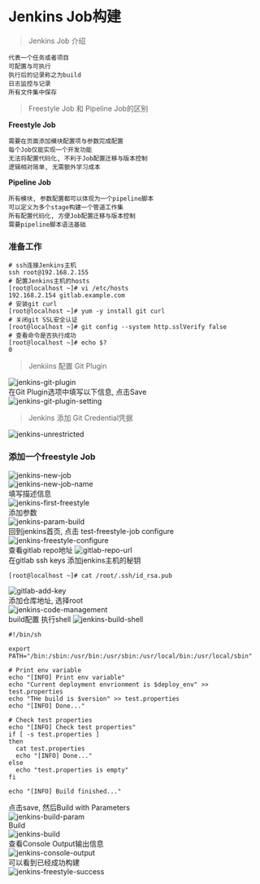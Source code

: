 # Jenkins Job构建
> Jenkins Job 介绍  
```
代表一个任务或者项目
可配置与可执行
执行后的记录称之为build
日志监控与记录
所有文件集中保存
```
> Freestyle Job 和 Pipeline Job的区别  

**Freestyle Job** 
```
需要在页面添加模块配置项与参数完成配置
每个Job仅能实现一个开发功能
无法将配置代码化, 不利于Job配置迁移与版本控制
逻辑相对简单, 无需额外学习成本
```

**Pipeline Job**  
```
所有模块, 参数配置都可以体现为一个pipeline脚本
可以定义为多个stage构建一个管道工作集
所有配置代码化, 方便Job配置迁移与版本控制
需要pipeline脚本语法基础
```
### 准备工作  

```
# ssh连接Jenkins主机
ssh root@192.168.2.155
# 配置Jenkins主机的hosts
[root@localhost ~]# vi /etc/hosts
192.168.2.154 gitlab.example.com
# 安装git curl
[root@localhost ~]# yum -y install git curl
# 关闭git SSL安全认证
[root@localhost ~]# git config --system http.sslVerify false
# 查看命令是否执行成功
[root@localhost ~]# echo $?
0
```
> Jenkiins 配置 Git Plugin 
 
![jenkins-git-plugin](https://raw.githubusercontent.com/duiying/note/master/img/jenkins-git-plugin.png)  
在Git Plugin选项中填写以下信息, 点击Save  
![jenkins-git-plugin-setting](https://raw.githubusercontent.com/duiying/note/master/img/jenkins-git-plugin-setting.png)  
> Jenkins 添加 Git Credential凭据  

![jenkins-unrestricted](https://raw.githubusercontent.com/duiying/note/master/img/jenkins-unrestricted.png)  

### 添加一个freestyle Job
![jenkins-new-job](https://raw.githubusercontent.com/duiying/note/master/img/jenkins-new-job.png)  
![jenkins-new-job-name](https://raw.githubusercontent.com/duiying/note/master/img/jenkins-new-job-name.png)  
填写描述信息  
![jenkins-first-freestyle](https://raw.githubusercontent.com/duiying/note/master/img/jenkins-first-freestyle.png)  
添加参数  
![jenkins-param-build](https://raw.githubusercontent.com/duiying/note/master/img/jenkins-param-build.png)  
回到jenkins首页, 点击 test-freestyle-job configure  
![jenkins-freestyle-configure](https://raw.githubusercontent.com/duiying/note/master/img/jenkins-freestyle-configure.png)   
查看gitlab repo地址 
![gitlab-repo-url](https://raw.githubusercontent.com/duiying/note/master/img/gitlab-repo-url.png)   
在gitlab ssh keys 添加jenkins主机的秘钥
```
[root@localhost ~]# cat /root/.ssh/id_rsa.pub 
```
![gitlab-add-key](https://raw.githubusercontent.com/duiying/note/master/img/gitlab-add-key.png)   
添加仓库地址, 选择root  
![jenkins-code-management](https://raw.githubusercontent.com/duiying/note/master/img/jenkins-code-management.png)  
build配置 执行shell
![jenkins-build-shell](https://raw.githubusercontent.com/duiying/note/master/img/jenkins-build-shell.png)  
```
#!/bin/sh

export PATH="/bin:/sbin:/usr/bin:/usr/sbin:/usr/local/bin:/usr/local/sbin"

# Print env variable
echo "[INFO] Print env variable"
echo "Current deployment envrionment is $deploy_env" >> test.properties
echo "THe build is $version" >> test.properties
echo "[INFO] Done..."

# Check test properties
echo "[INFO] Check test properties"
if [ -s test.properties ]
then
  cat test.properties
  echo "[INFO] Done..."
else
  echo "test.properties is empty"
fi

echo "[INFO] Build finished..."
```
点击save, 然后Build with Parameters  
![jenkins-build-param](https://raw.githubusercontent.com/duiying/note/master/img/jenkins-build-param.png)  
Build  
![jenkins-build](https://raw.githubusercontent.com/duiying/note/master/img/jenkins-build.png)  
查看Console Output输出信息  
![jenkins-console-output](https://raw.githubusercontent.com/duiying/note/master/img/jenkins-console-output.png)  
可以看到已经成功构建  
![jenkins-freestyle-success](https://raw.githubusercontent.com/duiying/note/master/img/jenkins-freestyle-success.png)  
